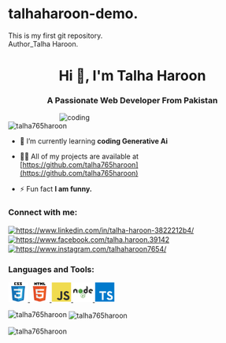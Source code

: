 # talhaharoon-demo.
This is my first git repository.
<br>
Author_Talha Haroon.
<h1 align="center">Hi 👋, I'm Talha Haroon</h1>
<h3 align="center">A Passionate Web Developer From Pakistan</h3>
<img align ="right" alt ="coding" width ="400" src ="https://user-images.githubusercontent.com/55389276/140866485-8fb1c876-9a8f-4d6a-98dc-08c4981eaf70.gif">
<p align="left"> <img src="https://komarev.com/ghpvc/?username=talha765haroon&label=Profile%20views&color=0e75b6&style=flat" alt="talha765haroon" /> </p>

- 🌱 I’m currently learning **coding Generative Ai**

- 👨‍💻 All of my projects are available at [https://github.com/talha765haroon](https://github.com/talha765haroon)

- ⚡ Fun fact **I am funny.**

<h3 align="left">Connect with me:</h3>
<p align="left">
<a href="https://linkedin.com/in/https://www.linkedin.com/in/talha-haroon-3822212b4/" target="blank"><img align="center" src="https://raw.githubusercontent.com/rahuldkjain/github-profile-readme-generator/master/src/images/icons/Social/linked-in-alt.svg" alt="https://www.linkedin.com/in/talha-haroon-3822212b4/" height="30" width="40" /></a>
<a href="https://fb.com/https://www.facebook.com/talha.haroon.39142" target="blank"><img align="center" src="https://raw.githubusercontent.com/rahuldkjain/github-profile-readme-generator/master/src/images/icons/Social/facebook.svg" alt="https://www.facebook.com/talha.haroon.39142" height="30" width="40" /></a>
<a href="https://instagram.com/https://www.instagram.com/talhaharoon7654/" target="blank"><img align="center" src="https://raw.githubusercontent.com/rahuldkjain/github-profile-readme-generator/master/src/images/icons/Social/instagram.svg" alt="https://www.instagram.com/talhaharoon7654/" height="30" width="40" /></a>
</p>

<h3 align="left">Languages and Tools:</h3>
<p align="left"> <a href="https://www.w3schools.com/css/" target="_blank" rel="noreferrer"> <img src="https://raw.githubusercontent.com/devicons/devicon/master/icons/css3/css3-original-wordmark.svg" alt="css3" width="40" height="40"/> </a> <a href="https://www.w3.org/html/" target="_blank" rel="noreferrer"> <img src="https://raw.githubusercontent.com/devicons/devicon/master/icons/html5/html5-original-wordmark.svg" alt="html5" width="40" height="40"/> </a> <a href="https://developer.mozilla.org/en-US/docs/Web/JavaScript" target="_blank" rel="noreferrer"> <img src="https://raw.githubusercontent.com/devicons/devicon/master/icons/javascript/javascript-original.svg" alt="javascript" width="40" height="40"/> </a> <a href="https://nodejs.org" target="_blank" rel="noreferrer"> <img src="https://raw.githubusercontent.com/devicons/devicon/master/icons/nodejs/nodejs-original-wordmark.svg" alt="nodejs" width="40" height="40"/> </a> <a href="https://www.typescriptlang.org/" target="_blank" rel="noreferrer"> <img src="https://raw.githubusercontent.com/devicons/devicon/master/icons/typescript/typescript-original.svg" alt="typescript" width="40" height="40"/> </a> </p>

<p><img align="left" src="https://github-readme-stats.vercel.app/api/top-langs?username=talha765haroon&show_icons=true&locale=en&layout=compact" alt="talha765haroon" /></p>

<p>&nbsp;<img align="center" src="https://github-readme-stats.vercel.app/api?username=talha765haroon&show_icons=true&locale=en" alt="talha765haroon" /></p>

<p><img align="center" src="https://github-readme-streak-stats.herokuapp.com/?user=talha765haroon&" alt="talha765haroon" /></p>
